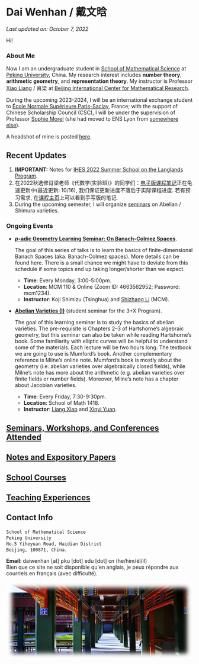 # Dai Wenhan / 戴文晗

_Last updated on: October 7, 2022_

Hi!

### About Me

Now I am an undergraduate student in [School of Mathematical Science](http://english.math.pku.edu.cn) at [Peking University](https://www.pku.edu.cn), China. My research interest includes **number theory**, **arithmetic geometry**, and **representation theory**. My instructor is Professor [Xiao Liang](https://bicmr.pku.edu.cn/~lxiao/index.htm) / 肖梁 at [Beijing International Center for Mathematical Research](https://bicmr.pku.edu.cn). 

During the upcoming 2023-2024, I will be an international exchange student to [École Normale Supérieure Paris-Saclay](https://ens-paris-saclay.com), France; with the support of Chinese Scholarship Council (CSC), I will be under the supervision of Professor [Sophie Morel](https://perso.ens-lyon.fr/sophie.morel/) (she had moved to ENS Lyon from [somewhere else](https://www.math.princeton.edu/people/sophie-morel)). 

A headshot of mine is posted [here](./headshot.jpg).

## Recent Updates

1. **IMPORTANT:** Notes for [IHES 2022 Summer School on the Langlands Program](./IHES22/IHES22.md).
2. 在2022秋选修肖梁老师《代数学(实验班)》的同学们：[电子版课程笔记](https://bicmr.pku.edu.cn/~lxiao/2022fall/Honors-algebra.pdf)正在龟速更新中(最近更新: 10/16), 我们保证更新进度不落后于实际课程进度. 若有预习需求, 在[课程主页](https://bicmr.pku.edu.cn/~lxiao/2022fall/2022fall.htm)上可以看到手写版的笔记.
3. During the upcoming semester, I will organize [seminars](./AV/AV.md) on Abelian / Shimura varieties.


### Ongoing Events

- [**_p_-adic Geometry Learning Seminar: On Banach-Colmez Spaces**](./padicBC/padicBC.md).

  The goal of this series of talks is to learn the basics of finite-dimensional Banach Spaces (aka. Banach-Colmez spaces). More details can be found here. There is a small chance we might have to deviate from this schedule if some topics end up taking longer/shorter than we expect.
  - **Time**: Every Monday, 3:00-5:00pm.
  - **Location**: MCM 110 & Online (Zoom ID: 4663562952; Password: mcm1234).
  - **Instructor**: Koji Shimizu (Tsinghua) and [Shizhang Li](http://shizhang.li) (MCM).

- [**Abelian Varieties (I)**](./AV/AV.md) (student seminar for the 3+X Program).

  The goal of this learning seminar is to study the basics of abelian varieties. The pre-requisite is Chapters 2–3 of Hartshorne’s algebraic geometry, but this seminar can also be taken while reading Hartshorne’s book. Some familiarity with elliptic curves will be helpful to understand some of the materials. Each lecture will be two hours long. The textbook we are going to use is Mumford’s book. Another complementary reference is Milne’s online note. Mumford’s book is mostly about the geometry (i.e. abelian varieties over algebraically closed fields), while Milne’s note has more about the arithmetic (e.g. abelian varieties over finite fields or number fields). Moreover, Milne’s note has a chapter about Jacobian varieties.
  - **Time**: Every Friday, 7:30-9:30pm.
  - **Location**: School of Math 1418.
  - **Instructor**: [Liang Xiao](https://bicmr.pku.edu.cn/~lxiao/index.htm) and [Xinyi Yuan](https://bicmr.pku.edu.cn/~yxy/).


## [Seminars, Workshops, and Conferences Attended](./swc.md)

## [Notes and Expository Papers](./notes.md)

## [School Courses](./courses.md)

## [Teaching Experiences](./teaching.md)


## Contact Info

```
School of Mathematical Science
Peking University
No.5 Yiheyuan Road, Haidian District
Beijing, 100871, China.
```

**Email**: daiwenhan [at] pku [dot] edu [dot] cn (he/him/él/il)
<br/>
Bien que ce site ne soit disponible qu'en anglais, je peux répondre aux courriels en français (avec difficulté).

![summer](./landscape-summer.png)